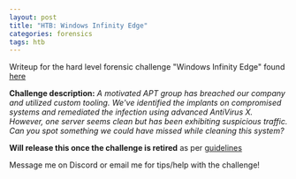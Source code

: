 ```yaml
---
layout: post
title: "HTB: Windows Infinity Edge"
categories: forensics 
tags: htb 
---
```


Writeup for the hard level forensic challenge "Windows Infinity Edge" found [here](https://app.hackthebox.com/challenges/Window's%2520Infinity%2520Edge)

**Challenge description:** *A motivated APT group has breached our company and utilized custom tooling. We've identified the implants on compromised systems and remediated the infection using advanced AntiVirus X. However, one server seems clean but has been exhibiting suspicious traffic. Can you spot something we could have missed while cleaning this system?*

**Will release this once the challenge is retired** as per [guidelines](https://help.hackthebox.com/en/articles/5188925-streaming-writeups-walkthrough-guidelines?ref=benheater.com)

Message me on Discord or email me for tips/help with the challenge!




